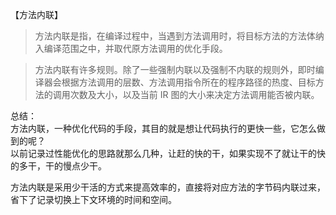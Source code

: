 【方法内联】

>方法内联是指，在编译过程中，当遇到方法调用时，将目标方法的方法体纳入编译范围之中，并取代原方法调用的优化手段。

>方法内联有许多规则。除了一些强制内联以及强制不内联的规则外，即时编译器会根据方法调用的层数、方法调用指令所在的程序路径的热度、目标方法的调用次数及大小，以及当前 IR 图的大小来决定方法调用能否被内联。



总结：     
方法内联，一种优化代码的手段，其目的就是想让代码执行的更快一些，它怎么做到的呢？            
以前记录过性能优化的思路就那么几种，让赶的快的干，如果实现不了就让干的快的多干，干的慢点少干。

方法内联是采用少干活的方式来提高效率的，直接将对应方法的字节码内联过来，省下了记录切换上下文环境的时间和空间。
